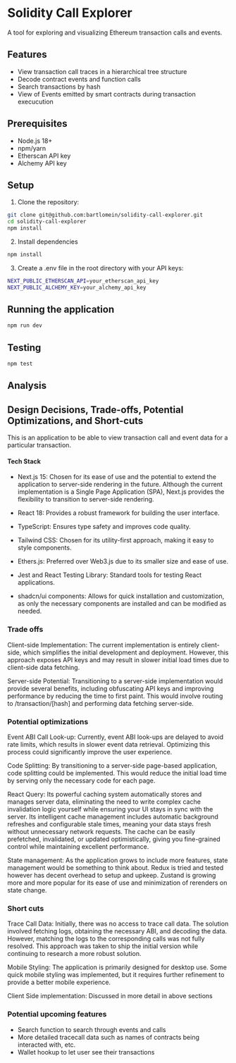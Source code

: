 # Solidity Call Explorer

A tool for exploring and visualizing Ethereum transaction calls and events.

## Features

- View transaction call traces in a hierarchical tree structure
- Decode contract events and function calls
- Search transactions by hash
- View of Events emitted by smart contracts during transaction execucution

## Prerequisites

- Node.js 18+
- npm/yarn
- Etherscan API key
- Alchemy API key

## Setup

1. Clone the repository:

```bash
git clone git@github.com:bartlomein/solidity-call-explorer.git
cd solidity-call-explorer
npm install
```

2. Install dependencies

```bash
npm install
```

3. Create a .env file in the root directory with your API keys:

```bash
NEXT_PUBLIC_ETHERSCAN_API=your_etherscan_api_key
NEXT_PUBLIC_ALCHEMY_KEY=your_alchemy_api_key
```

## Running the application

```bash
npm run dev
```

## Testing

```bash
npm test
```

## Analysis

## Design Decisions, Trade-offs, Potential Optimizations, and Short-cuts

This is an application to be able to view transaction call and event data for a particular transaction.

#### Tech Stack

- Next.js 15: Chosen for its ease of use and the potential to extend the application to server-side rendering in the future. Although the current implementation is a Single Page Application (SPA), Next.js provides the flexibility to transition to server-side rendering.

- React 18: Provides a robust framework for building the user interface.

- TypeScript: Ensures type safety and improves code quality.

- Tailwind CSS: Chosen for its utility-first approach, making it easy to style components.

- Ethers.js: Preferred over Web3.js due to its smaller size and ease of use.

- Jest and React Testing Library: Standard tools for testing React applications.

- shadcn/ui components: Allows for quick installation and customization, as only the necessary components are installed and can be modified as needed.

### Trade offs

Client-side Implementation: The current implementation is entirely client-side, which simplifies the initial development and deployment. However, this approach exposes API keys and may result in slower initial load times due to client-side data fetching.

Server-side Potential: Transitioning to a server-side implementation would provide several benefits, including obfuscating API keys and improving performance by reducing the time to first paint. This would involve routing to /transaction/[hash] and performing data fetching server-side.

### Potential optimizations

Event ABI Call Look-up: Currently, event ABI look-ups are delayed to avoid rate limits, which results in slower event data retrieval. Optimizing this process could significantly improve the user experience.

Code Splitting: By transitioning to a server-side page-based application, code splitting could be implemented. This would reduce the initial load time by serving only the necessary code for each page.

React Query: Its powerful caching system automatically stores and manages server data, eliminating the need to write complex cache invalidation logic yourself while ensuring your UI stays in sync with the server. Its intelligent cache management includes automatic background refreshes and configurable stale times, meaning your data stays fresh without unnecessary network requests. The cache can be easily prefetched, invalidated, or updated optimistically, giving you fine-grained control while maintaining excellent performance.

State management: As the application grows to include more features, state management would be something to think about. Redux is tried and tested however has decent overhead to setup and upkeep. Zustand is growing more and more popular for its ease of use and minimization of rerenders on state change.

### Short cuts

Trace Call Data: Initially, there was no access to trace call data. The solution involved fetching logs, obtaining the necessary ABI, and decoding the data. However, matching the logs to the corresponding calls was not fully resolved. This approach was taken to ship the initial version while continuing to research a more robust solution.

Mobile Styling: The application is primarily designed for desktop use. Some quick mobile styling was implemented, but it requires further refinement to provide a better mobile experience.

Client Side implementation: Discussed in more detail in above sections

### Potential upcoming features

- Search function to search through events and calls
- More detailed tracecall data such as names of contracts being interacted with, etc.
- Wallet hookup to let user see their transactions
